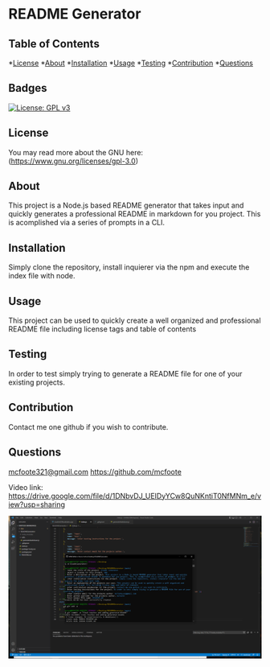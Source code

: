 # README Generator

  ## Table of Contents
  *[License](#license)
  *[About](#about)
  *[Installation](#installation)
  *[Usage](#usage)
  *[Testing](#testing)
  *[Contribution](#contribution)
  *[Questions](#questions)

  ## Badges
  [![License: GPL v3](https://img.shields.io/badge/License-GPLv3-blue.svg)](https://www.gnu.org/licenses/gpl-3.0)

  ## License
  You may read more about the GNU here: 
  (https://www.gnu.org/licenses/gpl-3.0)

  ## About
  This project is a Node.js based README generator that takes input and quickly generates a professional README in markdown for you project. This is acomplished via a series of prompts in a CLI.

  ## Installation
  Simply clone the repository, install inquierer via the npm and execute the index file with node.

  ## Usage
  This project can be used to quickly create a well organized and professional README file including license tags and table of contents

  ## Testing
  In order to test simply trying to generate a README file for one of your existing projects.

  ## Contribution
  Contact me one github if you wish to contribute.

  ## Questions
  mcfoote321@gmail.com
  https://github.com/mcfoote

  Video link: https://drive.google.com/file/d/1DNbvDJ_UEIDyYCw8QuNKntiT0NfMNm_e/view?usp=sharing
  
  ![ScreenShot](./img/screenshot.png)
  
